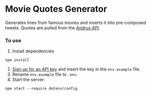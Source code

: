 # Movie Quotes Generator

Generates lines from famous movies and inserts it into pre-composed tweets. Quotes are pulled from the [Andrux API](https://market.mashape.com/andruxnet/random-famous-quotes).

### To use

1. Install dependencies
```
npm install
```
2. [Sign up for an API key](https://market.mashape.com/andruxnet/random-famous-quotes) and insert the key in the `env.example` file. 
3. Rename `env.example` file to `.env`.
4. Start the server:
```
npm start --require dotenv/config
```
